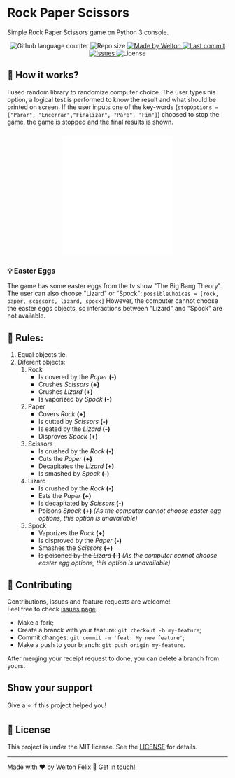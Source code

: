 # Rock Paper Scissors
Simple Rock Paper Scissors game on Python 3 console.

<p align="center">
  <img alt="Github language counter" src="https://img.shields.io/github/languages/count/weltonfelix/RockPaperScissors?color=%2304D361">

  <img alt="Repo size" src="https://img.shields.io/github/repo-size/weltonfelix/RockPaperScissors">
	
  <a href="https://www.github.com/weltonfelix">
    <img alt="Made by Welton" src="https://img.shields.io/badge/Made%20by-Welton-%2304D361">
  </a>

  <a href="https://github.com/weltonfelix/RockPaperScissors/commits/master">
    <img alt="Last commit" src="https://img.shields.io/github/last-commit/weltonfelix/RockPaperScissors">
  </a>

  <a href="https://github.com/weltonfelix/RockPaperScissors/issues">
    <img alt="Issues" src="https://img.shields.io/github/issues/weltonfelix/RockPaperScissors">
  </a>
  <img alt="License" src="https://img.shields.io/badge/license-MIT-brightgreen">
</p>

## :wrench: How it works?
  I used random library to randomize computer choice.
  The user types his option, a logical test is performed to know the result and what should be printed on screen. If the user inputs one of the key-words (```stopOptions = ["Parar", "Encerrar","Finalizar", "Pare", "Fim"]```) choosed to stop the game, the game is stopped and the final results is shown.
  
  <h3 align="center">
  	<img src="./gameexample.svg" alt="Game" title="Game" width="50%"/>
  </h3>
  
### :bulb: Easter Eggs
  The game has some easter eggs from the tv show "The Big Bang Theory". The user can also choose "Lizard" or "Spock": ``` possibleChoices = [rock, paper, scissors, lizard, spock] ```
  However, the computer cannot choose the easter eggs objects, so interactions between "Lizard" and "Spock" are not available.
  
## :notebook: Rules:
  1. Equal objects tie.
  2. Diferent objects:
     1. Rock
          * Is covered by the _Paper_ **(-)**           
          * Crushes _Scissors_ __(+)__           
          * Crushes _Lizard_ **(+)**           
          * Is vaporized by _Spock_ __(-)__          
     2. Paper
          * Covers _Rock_ **(+)**
          * Is cutted by _Scissors_ **(-)**
          * Is eated by the *Lizard* **(-)**
          * Disproves _Spock_ __(+)__          
     3. Scissors
          * Is crushed by the *Rock* __(-)__
          * Cuts the *Paper* **(+)**
          * Decapitates the _Lizard_ __(+)__
          * Is smashed by _Spock_ __(-)__      
     4. Lizard
          * Is crushed by the *Rock* __(-)__
          * Eats the _Paper_ **(+)**
          * Is decapitated by *Scissors* **(-)**
          * ~~Poisons *Spock* **(+)**~~ *(As the computer cannot choose easter egg options, this option is unavailable)*      
     5. Spock
          * Vaporizes the _Rock_ __(+)__
          * Is disproved by the _Paper_ **(-)**
          * Smashes the _Scissors_ **(+)**
          * ~~Is poisoned by the _Lizard_ **(-)**~~ *(As the computer cannot choose easter egg options, this option is unavailable)*

## 🤝 Contributing

Contributions, issues and feature requests are welcome!<br />Feel free to check [issues page](https://github.com/weltonfelix/RockPaperScissors/issues).
- Make a fork;
- Create a branck with your feature: `git checkout -b my-feature`;
- Commit changes: `git commit -m 'feat: My new feature'`;
- Make a push to your branch: `git push origin my-feature`.

After merging your receipt request to done, you can delete a branch from yours.

## Show your support

Give a ⭐️ if this project helped you!

## :memo: License

This project is under the MIT license. See the [LICENSE](LICENSE.md) for details.

---

Made with ♥ by Welton Felix :wave: [Get in touch!](mailto:contato.weltonf@gmail.com)
